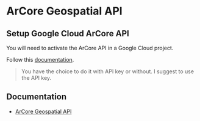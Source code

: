 # ArCore Geospatial API

## Setup Google Cloud ArCore API

You will need to activate the ArCore API in a Google Cloud project.

Follow this [documentation](https://developers.google.com/ar/develop/c/geospatial/developer-guide#api_key_authorization).

> You have the choice to do it with API key or without. I suggest to use the API key.

## Documentation

- [ArCore Geospatial API](https://developers.google.com/ar/develop/geospatial)